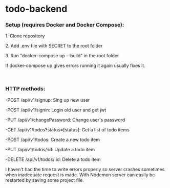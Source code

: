 # todo-backend

<h3>Setup (requires Docker and Docker Compose):</h3>

<p>1. Clone repository</p>

<p>2. Add .env file with SECRET to the root folder</p>

<p>3. Run "docker-compose up --build" in the root folder</p>

<p>If docker-compose up gives errors running it again usually fixes it.</p>
<br/>

<h3>HTTP methods:</h3>

<p>-POST /api/v1/signup: Sing up new user</p>

<p>-POST /api/v1/signin: Login old user and get jwt</p>

<p>-PUT /api/v1/changePassword: Change user's password</p>

<p>-GET /api/v1/todos?status=[status]: Get a list of todo items</p>

<p>-POST /api/v1/todos: Create a new todo item</p>

<p>-PUT /api/v1/todos/:<zero-width space>id: Update a todo item</p>

<p>-DELETE /api/v1/todos/:<zero-width space>id: Delete a todo item</p>

<p>I haven't had the time to write errors properly so server crashes sometimes when inadequate request is made. With Nodemon server can easily be restarted by saving some project file.</p>
